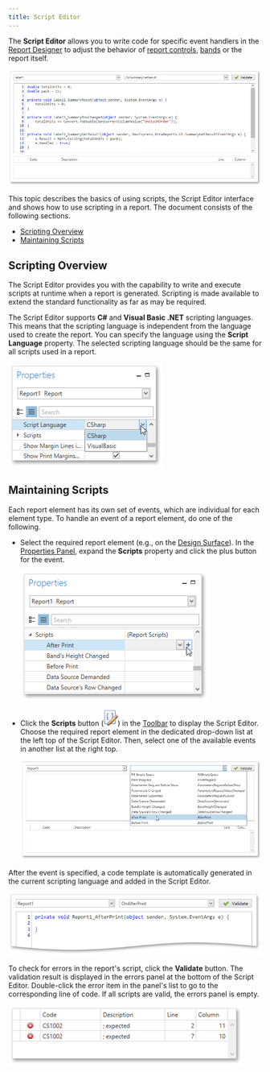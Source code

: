 ```yaml
---
title: Script Editor
---
```

The **Script Editor** allows you to write code for specific event handlers in the [Report Designer](../../../../../interface-elements-for-desktop/articles/report-designer/report-designer-for-wpf.md) to adjust the behavior of [report controls](../../../../../interface-elements-for-desktop/articles/report-designer/report-designer-for-wpf/report-elements/report-controls.md), [bands](../../../../../interface-elements-for-desktop/articles/report-designer/report-designer-for-wpf/report-elements/report-bands.md) or the report itself.

![WPFDesigner_ScriptEditor](../../../../images/Img123181.png)

This topic describes the basics of using scripts, the Script Editor interface and shows how to use scripting in a report. The document consists of the following sections.
* [Scripting Overview](#overview)
* [Maintaining Scripts](#maintaining)

<a name="overview"/>

## Scripting Overview
The Script Editor provides you with the capability to write and execute scripts at runtime when a report is generated. Scripting is made available to extend the standard functionality as far as may be required.

The Script Editor supports **C#** and **Visual Basic .NET** scripting languages. This means that the scripting language is independent from the language used to create the report. You can specify the language using the **Script Language** property. The selected scripting language should be the same for all scripts used in a report.

![WPFDesigner_ScriptLanguageProperty](../../../../images/Img123135.png)

<a name="maintaining"/>

## Maintaining Scripts
Each report element has its own set of events, which are individual for each element type. To handle an event of a report element, do one of the following.
* Select the required report element (e.g., on the [Design Surface](../../../../../interface-elements-for-desktop/articles/report-designer/report-designer-for-wpf/interface-elements/design-surface.md)). In the [Properties Panel](../../../../../interface-elements-for-desktop/articles/report-designer/report-designer-for-wpf/interface-elements/properties-panel.md), expand the **Scripts** property and click the plus button for the event.
	
	![WPFDesigner_AddingScriptViaPropertiesPanel](../../../../images/Img123167.png)
* Click the **Scripts** button (![WPFDesigner_Toolbar_ScriptEditor](../../../../images/Img120434.png)) in the [Toolbar](../../../../../interface-elements-for-desktop/articles/report-designer/report-designer-for-wpf/interface-elements/toolbar.md) to display the Script Editor. Choose the required report element in the dedicated drop-down list at the left top of the Script Editor. Then, select one of the available events in another list at the right top.
	
	![WPFDesigner_AddingScriptViaScriptEditor](../../../../images/Img123168.png)

After the event is specified, a code template is automatically generated in the current scripting language and added in the Script Editor.

![WPFDesigner_ScriptTemplate](../../../../images/Img123170.png)

To check for errors in the report's script, click the **Validate** button. The validation result is displayed in the errors panel at the bottom of the Script Editor. Double-click the error item in the panel's list to go to the corresponding line of code. If all scripts are valid, the errors panel is empty.

![WPFDesigner_ScriptErrorPanel](../../../../images/Img123171.png)